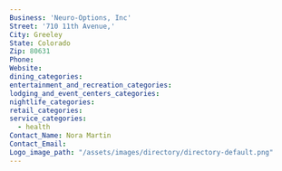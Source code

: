 ```yaml
---
Business: 'Neuro-Options, Inc'
Street: '710 11th Avenue,'
City: Greeley
State: Colorado
Zip: 80631
Phone:
Website:
dining_categories:
entertainment_and_recreation_categories:
lodging_and_event_centers_categories:
nightlife_categories:
retail_categories:
service_categories:
  - health
Contact_Name: Nora Martin
Contact_Email:
Logo_image_path: "/assets/images/directory/directory-default.png"
---
```



